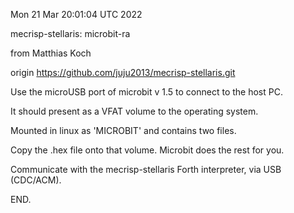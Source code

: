 Mon 21 Mar 20:01:04 UTC 2022

mecrisp-stellaris: microbit-ra

from Matthias Koch

origin https://github.com/juju2013/mecrisp-stellaris.git



Use the microUSB port of microbit v 1.5 to connect to
the host PC.

It should present as a VFAT volume to the operating system.

Mounted in linux as 'MICROBIT' and contains two files.

Copy the .hex file onto that volume.  Microbit does the rest for you.

Communicate with the mecrisp-stellaris Forth interpreter,
via USB (CDC/ACM).

END.
